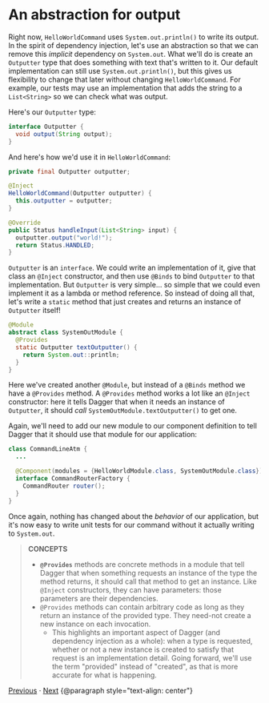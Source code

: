 # An abstraction for output

Right now, `HelloWorldCommand` uses `System.out.println()` to write its output.
In the spirit of dependency injection, let's use an abstraction so that we can
remove this _implicit_ dependency on `System.out`. What we'll do is create an
`Outputter` type that does something with text that's written to it. Our default
implementation can still use `System.out.println()`, but this gives us
flexibility to change that later without changing `HelloWorldCommand`. For
example, our tests may use an implementation that adds the string to a
`List<String>` so we can check what was output.

Here's our `Outputter` type:

```java
interface Outputter {
  void output(String output);
}
```

And here's how we'd use it in `HelloWorldCommand`:

```java
private final Outputter outputter;

@Inject
HelloWorldCommand(Outputter outputter) {
  this.outputter = outputter;
}

@Override
public Status handleInput(List<String> input) {
  outputter.output("world!");
  return Status.HANDLED;
}
```

`Outputter` is an `interface`. We could write an implementation of it, give that
class an `@Inject` constructor, and then use `@Binds` to bind `Outputter` to
that implementation. But `Outputter` is very simple… so simple that we could
even implement it as a lambda or method reference. So instead of doing all that,
let's write a `static` method that just creates and returns an instance of
`Outputter` itself!

```java
@Module
abstract class SystemOutModule {
  @Provides
  static Outputter textOutputter() {
    return System.out::println;
  }
}
```

Here we've created another `@Module`, but instead of a `@Binds` method we have a
`@Provides` method. A `@Provides` method works a lot like an `@Inject`
constructor: here it tells Dagger that when it needs an instance of `Outputter`,
it should _call_ `SystemOutModule.textOutputter()` to get one.

Again, we'll need to add our new module to our component definition to tell
Dagger that it should use that module for our application:

```java
class CommandLineAtm {
  ...

  @Component(modules = {HelloWorldModule.class, SystemOutModule.class})
  interface CommandRouterFactory {
    CommandRouter router();
  }
}
```

Once again, nothing has changed about the _behavior_ of our application, but
it's now easy to write unit tests for our command without it actually writing to
`System.out`.

> **CONCEPTS**
>
> *   **`@Provides`** methods are concrete methods in a module that tell Dagger
>     that when something requests an instance of the type the method returns,
>     it should call that method to get an instance. Like `@Inject`
>     constructors, they can have parameters: those parameters are their
>     dependencies.
> *   `@Provides` methods can contain arbitrary code as long as they return an
>     instance of the provided type. They need-not create a new instance on each
>     invocation.
>     *   This highlights an important aspect of Dagger (and dependency
>         injection as a whole): when a type is requested, whether or not a new
>         instance is created to satisfy that request is an implementation
>         detail. Going forward, we'll use the term "provided" instead of
>         "created", as that is more accurate for what is happening.

[Previous](04-depending-on-interface) · [Next](06-new-command)
{@paragraph style="text-align: center"}
